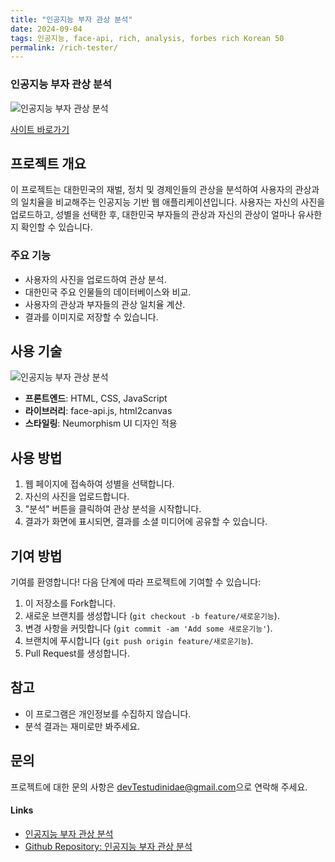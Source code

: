 ```yaml
---
title: "인공지능 부자 관상 분석"
date: 2024-09-04
tags: 인공지능, face-api, rich, analysis, forbes rich Korean 50
permalink: /rich-tester/
---
```


### 인공지능 부자 관상 분석

<img src="{{site.assets}}{{ page.permalink }}Screenshot 2024-09-05 at 11.48.24.JPG" alt="인공지능 부자 관상 분석">

[사이트 바로가기](https://saramjh.github.io/richChecker)

## 프로젝트 개요

이 프로젝트는 대한민국의 재벌, 정치 및 경제인들의 관상을 분석하여 사용자의 관상과의 일치율을 비교해주는 인공지능 기반 웹 애플리케이션입니다.
사용자는 자신의 사진을 업로드하고, 성별을 선택한 후, 대한민국 부자들의 관상과 자신의 관상이 얼마나 유사한지 확인할 수 있습니다.

### 주요 기능

- 사용자의 사진을 업로드하여 관상 분석.
- 대한민국 주요 인물들의 데이터베이스와 비교.
- 사용자의 관상과 부자들의 관상 일치율 계산.
- 결과를 이미지로 저장할 수 있습니다.

## 사용 기술

<img src="{{site.assets}}{{ page.permalink }}191bfa716eb7c1ee.png" alt="인공지능 부자 관상 분석">

- **프론트엔드**: HTML, CSS, JavaScript
- **라이브러리**: face-api.js, html2canvas
- **스타일링**: Neumorphism UI 디자인 적용

## 사용 방법

1. 웹 페이지에 접속하여 성별을 선택합니다.
2. 자신의 사진을 업로드합니다.
3. "분석" 버튼을 클릭하여 관상 분석을 시작합니다.
4. 결과가 화면에 표시되면, 결과를 소셜 미디어에 공유할 수 있습니다.

## 기여 방법

기여를 환영합니다! 다음 단계에 따라 프로젝트에 기여할 수 있습니다:

1. 이 저장소를 Fork합니다.
2. 새로운 브랜치를 생성합니다 (`git checkout -b feature/새로운기능`).
3. 변경 사항을 커밋합니다 (`git commit -am 'Add some 새로운기능'`).
4. 브랜치에 푸시합니다 (`git push origin feature/새로운기능`).
5. Pull Request를 생성합니다.

## 참고

- 이 프로그램은 개인정보를 수집하지 않습니다.
- 분석 결과는 재미로만 봐주세요.

## 문의

프로젝트에 대한 문의 사항은 [devTestudinidae@gmail.com](mailto:devTestudinidae@gmail.com)으로 연락해 주세요.

#### Links

- [인공지능 부자 관상 분석](https://saramjh.github.io/richChecker/)
- [Github Repository: 인공지능 부자 관상 분석](https://github.com/saramjh/richChecker)
